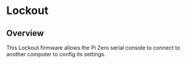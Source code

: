 # Lockout

## Overview

This Lockout firmware allows the Pi Zero serial console to connect to another computer to config its settings.




